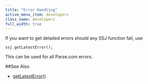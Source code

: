 ```yaml
---
title: "Error Handling"
active_menu_item: developers
class_name: developers
full_width: true
---
```


If you want to get detailed errors should any SSJ function fail, use

	ssj.getLatestError();

This can be used for all Parse.com errors. 

##See Also
 - [getLatestError()](/developers/documentation/scripting-apis/server-side-api/ssj-object/miscellaneous/getlatesterror/) 

